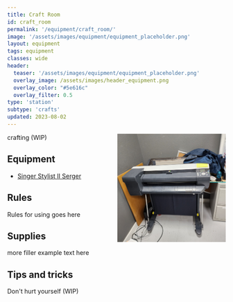 ```yaml
---
title: Craft Room
id: craft_room
permalink: '/equipment/craft_room/'
image: '/assets/images/equipment/equipment_placeholder.png'
layout: equipment
tags: equipment
classes: wide
header:
  teaser: '/assets/images/equipment/equipment_placeholder.png'
  overlay_image: /assets/images/header_equipment.png
  overlay_color: "#5e616c"
  overlay_filter: 0.5
type: 'station'
subtype: 'crafts'
updated: 2023-08-02
---
```

<img align="right" width="250" height="250" src="/assets/images/equipment/canon_lf_printer.jpg">

crafting (WIP)

## Equipment

- [Singer Stylist II Serger](/equipment/serger/)

## Rules

Rules for using goes here

## Supplies

more filler example text here

## Tips and tricks
Don't hurt yourself (WIP)